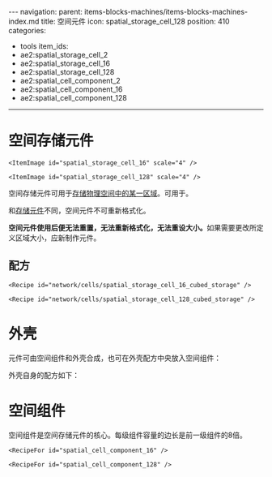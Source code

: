 &zwnj;---
navigation:
  parent: items-blocks-machines/items-blocks-machines-index.md
  title: 空间元件
  icon: spatial_storage_cell_128
  position: 410
categories:
- tools
item_ids:
- ae2:spatial_storage_cell_2
- ae2:spatial_storage_cell_16
- ae2:spatial_storage_cell_128
- ae2:spatial_cell_component_2
- ae2:spatial_cell_component_16
- ae2:spatial_cell_component_128
---

# 空间存储元件

  <Row>
    <ItemImage id="spatial_storage_cell_2" scale="4" />

    <ItemImage id="spatial_storage_cell_16" scale="4" />

    <ItemImage id="spatial_storage_cell_128" scale="4" />
  </Row>

空间存储元件可用于[存储物理空间中的某一区域](../ae2-mechanics/spatial-io.md)。可用于<ItemLink id="spatial_io_port" />。

和[存储元件](storage_cells.md)不同，空间元件不可重新格式化。

**空间元件使用后便无法重置，无法重新格式化，无法重设大小。**&ZeroWidthSpace;如果需要更改所定义区域大小，应新制作元件。


## 配方

  <Row>
    <Recipe id="network/cells/spatial_storage_cell_2_cubed_storage" />

    <Recipe id="network/cells/spatial_storage_cell_16_cubed_storage" />

    <Recipe id="network/cells/spatial_storage_cell_128_cubed_storage" />
  </Row>

# 外壳

元件可由空间组件和外壳合成，也可在外壳配方中央放入空间组件：

<Row>
  <Recipe id="network/cells/spatial_storage_cell_2_cubed" />

  <Recipe id="network/cells/spatial_storage_cell_2_cubed_storage" />
</Row>

外壳自身的配方如下：

  <RecipeFor id="item_cell_housing" />

# 空间组件

空间组件是空间存储元件的核心。每级组件容量的边长是前一级组件的8倍。

  <Row>
    <RecipeFor id="spatial_cell_component_2" />

    <RecipeFor id="spatial_cell_component_16" />

    <RecipeFor id="spatial_cell_component_128" />
  </Row>